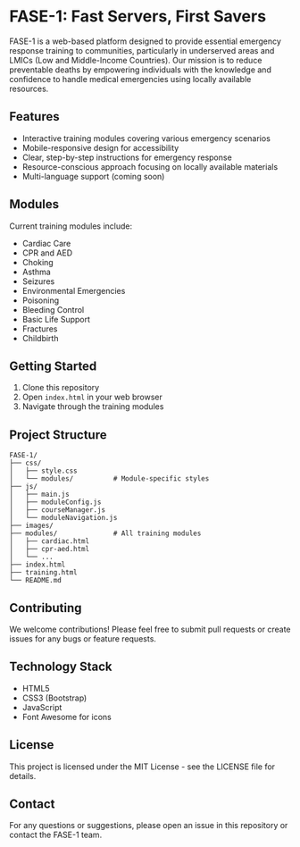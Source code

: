 # FASE-1: Fast Servers, First Savers

FASE-1 is a web-based platform designed to provide essential emergency response training to communities, particularly in underserved areas and LMICs (Low and Middle-Income Countries). Our mission is to reduce preventable deaths by empowering individuals with the knowledge and confidence to handle medical emergencies using locally available resources.

## Features

- Interactive training modules covering various emergency scenarios
- Mobile-responsive design for accessibility
- Clear, step-by-step instructions for emergency response
- Resource-conscious approach focusing on locally available materials
- Multi-language support (coming soon)

## Modules

Current training modules include:
- Cardiac Care
- CPR and AED
- Choking
- Asthma
- Seizures
- Environmental Emergencies
- Poisoning
- Bleeding Control
- Basic Life Support
- Fractures
- Childbirth

## Getting Started

1. Clone this repository
2. Open `index.html` in your web browser
3. Navigate through the training modules

## Project Structure

```
FASE-1/
├── css/
│   ├── style.css
│   └── modules/          # Module-specific styles
├── js/
│   ├── main.js
│   ├── moduleConfig.js
│   ├── courseManager.js
│   └── moduleNavigation.js
├── images/
├── modules/              # All training modules
│   ├── cardiac.html
│   ├── cpr-aed.html
│   └── ...
├── index.html
├── training.html
└── README.md
```

## Contributing

We welcome contributions! Please feel free to submit pull requests or create issues for any bugs or feature requests.

## Technology Stack

- HTML5
- CSS3 (Bootstrap)
- JavaScript
- Font Awesome for icons

## License

This project is licensed under the MIT License - see the LICENSE file for details.

## Contact

For any questions or suggestions, please open an issue in this repository or contact the FASE-1 team.
